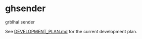 # ghsender
grblhal sender

See [DEVELOPMENT_PLAN.md](DEVELOPMENT_PLAN.md) for the current development plan.
